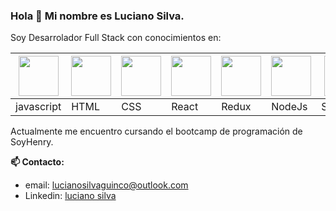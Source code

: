 ### Hola 👋 Mi nombre es Luciano Silva.

Soy Desarrolador Full Stack con conocimientos en:

|<img src='https://upload.wikimedia.org/wikipedia/commons/thumb/9/99/Unofficial_JavaScript_logo_2.svg/1200px-Unofficial_JavaScript_logo_2.svg.png' width='64' />| <img src='https://encrypted-tbn0.gstatic.com/images?q=tbn:ANd9GcQpngGRjYX1ca7qAADU3K6eGLj7ShQE3L2otdzfryl_Y9Ht2QRoQKYQbsXd36XIxMbYOw0&usqp=CAU' width='64' /> | <img src='https://upload.wikimedia.org/wikipedia/commons/thumb/d/d5/CSS3_logo_and_wordmark.svg/1200px-CSS3_logo_and_wordmark.svg.png' width='64' /> | <img src='https://upload.wikimedia.org/wikipedia/commons/thumb/4/47/React.svg/800px-React.svg.png' width='64' /> | <img src='https://cms-assets.tutsplus.com/uploads/users/1795/posts/30352/preview_image/ReduxLogo.jpg' width='64' /> | <img src='https://upload.wikimedia.org/wikipedia/commons/thumb/d/d9/Node.js_logo.svg/800px-Node.js_logo.svg.png' width='64' /> | <img src='https://seeklogo.com/images/S/sequelize-logo-9A5075DB9F-seeklogo.com.png' width='64' /> |
|--------|------|------|-------|-----|-----|------|
|javascript| HTML | CSS | React | Redux | NodeJs | Sequelize |

Actualmente me encuentro cursando el bootcamp de programación de SoyHenry.

**📫 Contacto:** 
- email: lucianosilvaguinco@outlook.com
- Linkedin: [luciano silva](https://www.linkedin.com/in/luciano-silva-b4579824a/)
<!--
**TorianNomas/TorianNomas** is a ✨ _special_ ✨ repository because its `README.md` (this file) appears on your GitHub profile.

Here are some ideas to get you started:

- 🔭 I’m currently working on ...
- 🌱 I’m currently learning ...
- 👯 I’m looking to collaborate on ...
- 🤔 I’m looking for help with ...
- 💬 Ask me about ...
- 📫 How to reach me: ...
- 😄 Pronouns: ...
- ⚡ Fun fact: ...
-->
